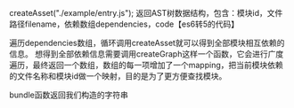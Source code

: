 <!-- https://www.youtube.com/watch?v=Gc9-7PBqOC8&list=LLHK1mTHpwrUeYgF5gu-Kd4g -->
<!-- https://zhuanlan.zhihu.com/p/58151131 -->

createAsset("./example/entry.js");
返回AST树数据结构，包含：模块id，文件路径filename，依赖数组dependencies，code【es6转5的代码】

遍历dependencies数组，循环调用createAsset就可以得到全部模块相互依赖的信息。
想得到全部依赖信息需要调用createGraph这样一个函数，它会进行广度遍历，最终返回一个数组，数组的每一项增加了一个mapping，把当前模块依赖的文件名称和模块id做一个映射，目的是为了更方便查找模块。

bundle函数返回我们构造的字符串
